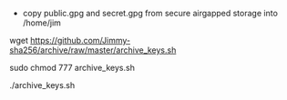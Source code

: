 * copy public.gpg and secret.gpg from secure airgapped storage into /home/jim 

wget https://github.com/Jimmy-sha256/archive/raw/master/archive_keys.sh

sudo chmod 777 archive_keys.sh

./archive_keys.sh
